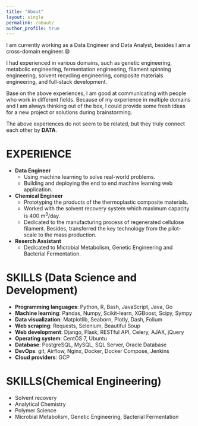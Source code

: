 ```yaml
---
title: "About"
layout: single
permalink: /about/
author_profile: true
---
```


I am currently working as a Data Engineer and Data Analyst, besides I am a cross-domain engineer.:smile:<br>

I had experienced in various domains, such as genetic engineering, metabolic engineering, fermentation engineering, filament spinning engineering, solvent recycling engineering, composite materials engineering, and full-stack development. 

Base on the above experiences, I am good at communicating with people who work in different fields. Because of my experience in multiple domains and I am always thinking out of the box, I could provide some fresh ideas for a new project or solutions during brainstorming.

The above experiences do not seem to be related, but they truly connect each other by **DATA**.<br>

# EXPERIENCE

- **Data Engineer**
  - Using machine learning to solve real-world problems. 
  - Building and deploying the end to end machine learning web application.
- **Chemical Engineer**
  - Prototyping the products of the thermoplastic composite materials.
  - Worked with the solvent recovery system which maximum capacity is 400 m<sup>3</sup>/day.
  - Dedicated to the manufacturing process of regenerated cellulose filament. Besides, transferred the key technology from the pilot-scale to the mass production.
- **Reserch Assistant**
  - Dedicated to Microbial Metabolism, Genetic Engineering and Bacterial Fermentation.

# SKILLS (Data Science and Development)
- **Programming languages**: Python, R, Bash, JavaScript, Java, Go
- **Machine learning**: Pandas, Numpy, Scikit-learn, XGBoost, Scipy, Sympy
- **Data visualization**: Matplotlib, Seaborn, Plotly, Dash, Folium
- **Web scraping**: Requests, Selenium, Beautiful Soup
- **Web development**: Django, Flask, RESTful API, Celery, AJAX, jQuery
- **Operating system**: CentOS 7, Ubuntu
- **Database**: PostgreSQL, MySQL, SQL Server, Oracle Database
- **DevOps**: git, Airflow, Nginx, Docker, Docker Compose, Jenkins
- **Cloud providers**: GCP

# SKILLS(Chemical Engineering)
- Solvent recovery
- Analytical Chemistry
- Polymer Science
- Microbial Metabolism, Genetic Engineering, Bacterial Fermentation